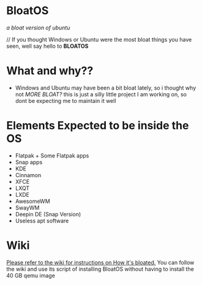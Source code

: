 # BloatOS
*a bloat version of ubuntu*


// If you thought Windows or Ubuntu were the most bloat things you have seen, well say hello to **BLOATOS**
# What and why??
- Windows and Ubuntu may have been a bit bloat lately, so i thought why not *MORE BLOAT?* this is just a silly little project I am working on, so dont be expecting me to maintain it well
# Elements Expected to be inside the OS
- Flatpak + Some Flatpak apps
- Snap apps
- KDE
- Cinnamon
- XFCE
- LXQT
- LXDE
- AwesomeWM
- SwayWM
- Deepin DE (Snap Version)
- Useless apt software

# Wiki
[Please refer to the wiki for instructions on How it's bloated.](https://github.com/Bikoil/BloatOS/wiki)
You can follow the wiki and use its script of installing BloatOS without having to install the 40 GB qemu image

